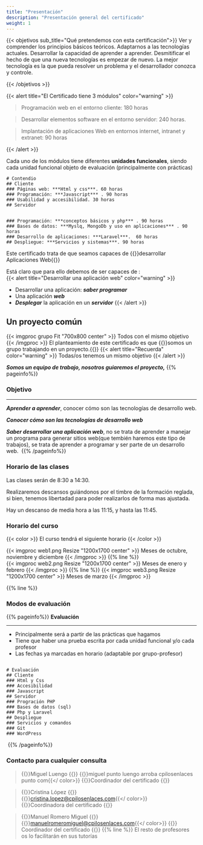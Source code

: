 ```yaml
---
title: "Presentación"
description: "Presentación general del certificado"
weight: 1 
---
```


{{< objetivos  sub_title="Qué pretendemos con esta certificación">}}
Ver y comprender los principios básicos teóricos.
Adaptarnos a las tecnologías actuales.
Desarrollar la capacidad de aprender a aprender.
Desmitificar el hecho de que una nueva tecnologías es empezar de nuevo.
La mejor tecnología es la que pueda resolver un problema y el desarrollador conozca y controle.

{{< /objetivos >}}

 
{{< alert title="El Certificado tiene 3 módulos" color="warning" >}}
> Programación web en el entorno cliente: 180 horas

> Desarrollar elementos software en el entorno servidor: 240 horas.  
 
> Implantación de aplicaciones Web en entornos internet, intranet y extranet: 90 horas

{{< /alert >}}

Cada uno de los módulos tiene diferentes **unidades funcionales**, siendo cada unidad funcional objeto de evaluación (principalmente con prácticas)

```markmap
# Contendio
## Cliente
### Páginas web: ***Html y css***. 60 horas
### Programación: ***Javascript*** . 90 horas
### Usabilidad y accesibilidad. 30 horas
## Servidor


### Programación: ***conceptos básicos y php*** . 90 horas
### Bases de datos: ***Myslq, MongoDb y uso en aplicaciones*** . 90 horas
### Desarrollo de aplicaciones: ***Laravel***.  60 horas
## Despliegue: ***Servicios y sistemas***. 90 horas
```

Este certificado trata de que seamos capaces de {{<color color="text-white bg-success">}}desarrollar Aplicaciones Web{{</color>}}

Está claro que para ello debemos de ser capaces de :  
{{< alert title="Desarrollar una aplicación web" color="warning" >}}
* Desarrollar una aplicación: ***saber programar***
* Una aplicación ***web***
* ***Desplegar*** la aplicación en un ***servidor***
{{< /alert >}}

## Un proyecto común

[comment]: <> (<a href='https://www.freepik.es/fotos/negocios'>Foto de Negocios creado por senivpetro - www.freepik.es</a>)

{{< imgproc grupo Fit "700x800 center" >}}
Todos con el mismo objetivo
{{< /imgproc >}}
El planteamiento de este certificado es que {{<color>}}somos un grupo trabajando en un proyecto.{{</color>}}
{{< alert title="Recuerda" color="warning" >}}
 Todas/os tenemos un mismo objetivo 
{{< /alert >}}

***Somos un equipo de trabajo, nosotros guiaremos el proyecto,***
{{% pageinfo%}}
### Objetivo 
 ***
***Aprender a aprender***, conocer cómo son las tecnologías de desarrollo web.

***Conocer cómo son las tecnologías de desarrollo web***

***Saber desarrollar una aplicación web***, no se trata de aprender a manejar un programa para generar sitios web(que tembién haremos este tipo de trabajos), se trata de aprender a programar y ser parte de un desarrollo web.
 ![]()
{{% /pageinfo%}}
### Horario de las clases
Las clases serán de 8:30 a 14:30.

Realizaremos descansos guiándonos por  el timbre de la formación reglada, si bien, tenemos libertadad para poder realizarlos de forma mas ajustada.

Hay un descanso de media hora a las 11:15, y hasta las 11:45.

### Horario del curso
{{< color >}} El curso tendrá el siguiente horario {{< /color >}}

{{< imgproc web1.png Resize "1200x1700 center" >}}
Meses de octubre,  noviembre y diciembre
{{< /imgproc >}}
{{% line %}}  
{{< imgproc web2.png Resize "1200x1700 center" >}}
Meses de enero y febrero
{{< /imgproc >}}
{{% line %}}
{{< imgproc web3.png Resize "1200x1700 center" >}}
Meses de  marzo
{{< /imgproc >}}

{{% line %}}


### Modos de evaluación
{{% pageinfo%}}
 **Evaluación**
 ***
* Principalmente será a partir de las prácticas que hagamos
* Tiene que haber una prueba escrita por cada unidad funcional y/o cada profesor 
* Las fechas ya marcadas en horario (adaptable por grupo-profesor)
```markmap

# Evaluación
## Cliente
### Html y Css 
### Accesibilidad
### Javascript
## Servidor
### Progración PHP
### Bases de datos (sql)
### Php y Laravel
## Despliegue 
### Servicios y comandos
### Git
### WordPress
```

 ![]()
{{% /pageinfo%}}

### Contacto para cualquier consulta

> {{<color>}}Miguel Luengo {{</color>}} 
  {{<color color="text-success">}}miguel punto luengo arroba  cpilosenlaces punto com{{</ color>}} {{<color color="text-alert">}}Coordinador del certificado {{</color>}}

> {{<color>}}Cristina López {{</color>}}<br />
{{<color color="text-success">}}cristina.lopez@cpilosenlaces.com{{</ color>}} <br />{{<color color="text-alert">}}Coordinadora del certificado {{</color>}}


> {{<color>}}Manuel Romero Miguel {{</color>}} 
  {{<color color="text-success">}}manuelromeromiguel@cpilosenlaces.com{{</ color>}} {{<color color="text-alert">}}
<br /> Coordinador del certificado {{</color>}}
{{% line %}} 
El resto de profesores os lo facilitarán en sus tutorías



